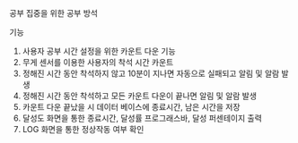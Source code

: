 공부 집중을 위한 공부 방석

기능
1. 사용자 공부 시간 설정을 위한 카운트 다운 기능
2. 무게 센서를 이용한 사용자의 착석 시간 카운트
3. 정해진 시간 동안 착석하지 않고 10분이 지나면 자동으로 실패되고 알림 및 알람 발생
4. 정해진 시간 동안 착석하고 모든 카운트 다운이 끝나면 알림 및 알람 발생
5. 카운트 다운 끝났을 시 데이터 베이스에 종료시간, 남은 시간을 저장
6. 달성도 화면을 통한 종료시간, 달성률 프로그래스바, 달성 퍼센테이지 출력
7. LOG 화면을 통한 정상작동 여부 확인

